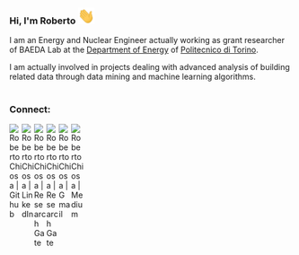 ### Hi, I'm Roberto <img src="https://raw.githubusercontent.com/RobertoChiosa/RobertoChiosa/main/wave.gif" width="30px">

I am an Energy and Nuclear Engineer actually working as grant researcher of BAEDA Lab at the [Department of Energy](https://www.denerg.polito.it/) of [Politecnico di Torino](https://www.polito.it/). 

I am actually involved in projects dealing with advanced analysis of building related data through data mining and machine learning algorithms. 

#
### Connect:

[<img align="left" alt="Roberto Chiosa | Github" width="22px" src="https://cdn.jsdelivr.net/npm/simple-icons@v3/icons/github.svg" />][github]
[<img align="left" alt="Roberto Chiosa | LinkedIn" width="22px" src="https://cdn.jsdelivr.net/npm/simple-icons@v3/icons/linkedin.svg" />][linkedin]
[<img align="left" alt="Roberto Chiosa | Research Gate" width="22px" src="https://cdn.jsdelivr.net/npm/simple-icons@v3/icons/researchgate.svg" />][researchgate]
[<img align="left" alt="Roberto Chiosa | Research Gate" width="22px" src="https://cdn.jsdelivr.net/npm/simple-icons@v3/icons/googlescholar.svg" />][googlescholar]
[<img align="left" alt="Roberto Chiosa | Gmail" width="22px" src="https://cdn.jsdelivr.net/npm/simple-icons@v3/icons/gmail.svg" />][gmail]
[<img align="left" alt="Roberto Chiosa | Medium" width="22px" src="https://cdn.jsdelivr.net/npm/simple-icons@v3/icons/medium.svg" />][medium]

<!--
https://img.icons8.com/material-rounded/24/000000/user-male-circle.png
https://cdn.jsdelivr.net/npm/simple-icons@v3/icons/youtube.svg
-->

<br />

[googlescholar]: https://scholar.google.com/
[medium]: https://medium.com/@roberto.chiosa
[gmail]: mailto:roberto.chiosa@gmail.com
[github]: https://github.com/RobertoChiosa
[linkedin]: https://www.linkedin.com/in/roberto-chiosa-a20931118/
[researchgate]: https://www.researchgate.net/profile/Roberto_Chiosa





